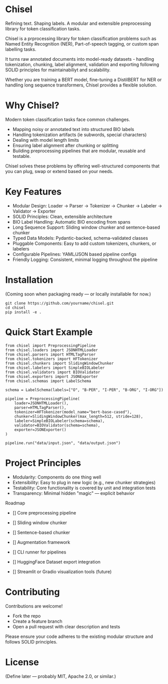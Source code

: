 # Chisel

Refining text. Shaping labels.
A modular and extensible preprocessing library for token classification tasks.

Chisel is a prprocessing library for token classification problems such as Named Entity Recognition (NER), Part-of-speech tagging, or custom span labelling tasks.

It turns raw annotated documents into model-ready datasets - handling tokenization, chunking, label alignment, validation and exporting following SOLID principles for maintainabiliyt and scalability.

Whether you are training a BERT model, fine-tuning a DistilBERT for NER or handling long sequence transformers, Chisel provides a flexible solution.


# Why Chisel?
Modern token classification tasks face common challenges.
* Mapping noisy or annotated text into structured BIO labels
* Handling tokenization artifacts (ie subwords, special characters)
* Dealing with model length limits
* Ensuring label alignment after chunking or splitting
* Building preprocessing pipelines that are modular, reusable and testable.

Chisel solves these problems by offering well-structured components that you can plug, swap or extend based on your needs.

# Key Features
* Modular Design: Loader → Parser → Tokenizer → Chunker → Labeler → Validator → Exporter
* SOLID Principles: Clean, extensible architecture
* BIO Label Handling: Automatic BIO encoding from spans
* Long Sequence Support: Sliding window chunker and sentence-based chunker
* Typed Data Models: Pydantic-backed, schema-validated classes
* Pluggable Components: Easy to add custom tokenizers, chunkers, or labelers
* Configurable Pipelines: YAML/JSON based pipeline configs
* Friendly Logging: Consistent, minimal logging throughout the pipeline

# Installation
(Coming soon when packaging ready — or locally installable for now.)

```
git clone https://github.com/yourname/chisel.git
cd chisel
pip install -e .
```

# Quick Start Example
```
from chisel import PreprocessingPipeline
from chisel.loaders import JSONHTMLLoader
from chisel.parsers import HTMLTagParser
from chisel.tokenizers import HFTokenizer
from chisel.chunkers import SlidingWindowChunker
from chisel.labelers import SimpleBIOLabeler
from chisel.validators import BIOValidator
from chisel.exporters import JSONExporter
from chisel.schemas import LabelSchema

schema = LabelSchema(labels=["O", "B-PER", "I-PER", "B-ORG", "I-ORG"])

pipeline = PreprocessingPipeline(
    loader=JSONHTMLLoader(),
    parser=HTMLTagParser(),
    tokenizer=HFTokenizer(model_name="bert-base-cased"),
    chunker=SlidingWindowChunker(max_length=512, stride=128),
    labeler=SimpleBIOLabeler(schema=schema),
    validator=BIOValidator(schema=schema),
    exporter=JSONExporter()
)

pipeline.run("data/input.json", "data/output.json")
```

# Project Principles
* Modularity: Components do one thing well
* Extensibility: Easy to plug in new logic (e.g., new chunker strategies)
* Testability: Core functionality is covered by unit and integration tests
* Transparency: Minimal hidden "magic" — explicit behavior

Roadmap
- [] Core preprocessing pipeline

- [] Sliding window chunker

- [] Sentence-based chunker

- [] Augmentation framework

- [] CLI runner for pipelines

- [] HuggingFace Dataset export integration

- [] Streamlit or Gradio visualization tools (future)


# Contributing
Contributions are welcome!

* Fork the repo
* Create a feature branch
* Open a pull request with clear description and tests

Please ensure your code adheres to the existing modular structure and follows SOLID principles.

# License
(Define later — probably MIT, Apache 2.0, or similar.)
